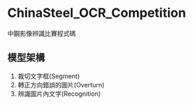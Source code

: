 # ChinaSteel_OCR_Competition
中鋼影像辨識比賽程式碼

## 模型架構
1. 裁切文字框(Segment)
2. 轉正方向錯誤的圖片(Overturn)
3. 辨識圖片內文字(Recognition)




